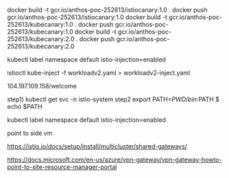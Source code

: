docker build -t gcr.io/anthos-poc-252613/istiocanary:1.0 .
docker push gcr.io/anthos-poc-252613/istiocanary:1.0
docker build -t gcr.io/anthos-poc-252613/kubecanary:1.0 .
docker push gcr.io/anthos-poc-252613/kubecanary:1.0
docker build -t gcr.io/anthos-poc-252613/kubecanary:2.0 .
docker push gcr.io/anthos-poc-252613/kubecanary:2.0 



kubectl label namespace default istio-injection=enabled

istioctl kube-inject -f workloadv2.yaml > workloadv2-inject.yaml


104.197.109.158/welcome



step1) kubectl get svc -n istio-system
step2 export PATH=$PWD/bin:$PATH
$ echo $PATH

kubectl label namespace default istio-injection=enabled

point to side vm

https://istio.io/docs/setup/install/multicluster/shared-gateways/ 

https://docs.microsoft.com/en-us/azure/vpn-gateway/vpn-gateway-howto-point-to-site-resource-manager-portal 
